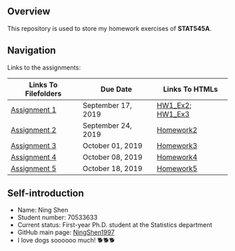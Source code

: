## Overview

This repository is used to store my homework exercises of __STAT545A__.

## Navigation
Links to the assignments:

Links To Filefolders | Due Date | Links To HTMLs
--------|----------|---------------
 [Assignment 1](https://github.com/STAT545-UBC-hw-2019-20/stat545-hw-NingShen1997/tree/master/hw1) | September 17, 2019 | [HW1_Ex2](https://stat545-ubc-hw-2019-20.github.io/stat545-hw-NingShen1997/hw1/hw1_gapminder.html);  [HW1_Ex3](https://stat545-ubc-hw-2019-20.github.io/stat545-hw-NingShen1997/hw1/hw1_slides.html)
 [Assignment 2](https://github.com/STAT545-UBC-hw-2019-20/stat545-hw-NingShen1997/tree/master/hw2) | September 24, 2019 | [Homework2](https://stat545-ubc-hw-2019-20.github.io/stat545-hw-NingShen1997/hw2/hw2.html)
 [Assignment 3](https://github.com/STAT545-UBC-hw-2019-20/stat545-hw-NingShen1997/tree/master/hw3) | October 01, 2019 | [Homework3](https://stat545-ubc-hw-2019-20.github.io/stat545-hw-NingShen1997/hw3/hw3.html)
 [Assignment 4](https://github.com/STAT545-UBC-hw-2019-20/stat545-hw-NingShen1997/tree/master/hw4) | October 08, 2019 | [Homework4](https://stat545-ubc-hw-2019-20.github.io/stat545-hw-NingShen1997/hw4/hw4.html)
 [Assignment 5](https://github.com/STAT545-UBC-hw-2019-20/stat545-hw-NingShen1997/tree/master/hw5) | October 18, 2019 | [Homework5](https://stat545-ubc-hw-2019-20.github.io/stat545-hw-NingShen1997/hw5/hw5.html)

## Self-introduction

* Name: Ning Shen
* Student number: 70533633
* Current status: First-year Ph.D. student at the Statistics department 
* GitHub main page: [NingShen1997](https://github.com/NingShen1997)
* I love dogs soooooo much! :dog2::dog2::dog2:

